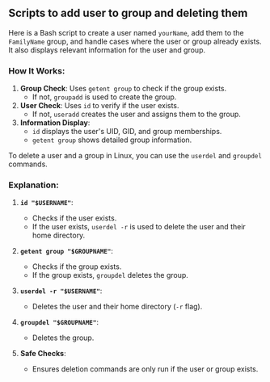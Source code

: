 ## Scripts to add user to group and deleting them 

Here is a Bash script to create a user named `yourName`, add them to the `FamilyName` group, and handle cases where the user or group already exists. It also displays relevant information for the user and group.
 
### How It Works:
1. **Group Check**: Uses `getent group` to check if the group exists.
   - If not, `groupadd` is used to create the group.
2. **User Check**: Uses `id` to verify if the user exists.
   - If not, `useradd` creates the user and assigns them to the group.
3. **Information Display**:
   - `id` displays the user's UID, GID, and group memberships.
   - `getent group` shows detailed group information.


To delete a user and a group in Linux, you can use the `userdel` and `groupdel` commands.


### Explanation:
1. **`id "$USERNAME"`**:  
   - Checks if the user exists.
   - If the user exists, `userdel -r` is used to delete the user and their home directory.
   
2. **`getent group "$GROUPNAME"`**:  
   - Checks if the group exists.
   - If the group exists, `groupdel` deletes the group.

3. **`userdel -r "$USERNAME"`**:  
   - Deletes the user and their home directory (`-r` flag).

4. **`groupdel "$GROUPNAME"`**:  
   - Deletes the group.

5. **Safe Checks**:  
   - Ensures deletion commands are only run if the user or group exists.




